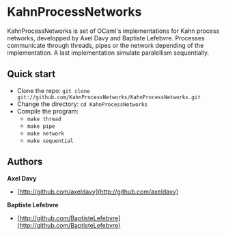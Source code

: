 KahnProcessNetworks
===================

KahnProcessNetworks is set of OCaml's implementations for Kahn process networks, developped by Axel Davy and Baptiste Lefebvre. Processes communicate through threads, pipes or the network depending of the implementation. A last implementation simulate paralellism sequentially.

Quick start
---------------------

- Clone the repo: `git clone git://github.com/KahnProcessNetworks/KahnProcessNetworks.git`
- Change the directory: `cd KahnProcessNetworks`
- Compile the program:
	- `make thread`
	- `make pipe`
	- `make network`
	- `make sequential`

Authors
---------------------

**Axel Davy**
- [http://github.com/axeldavy](http://github.com/axeldavy)

**Baptiste Lefebvre**
- [http://github.com/BaptisteLefebvre](http://github.com/BaptisteLefebvre)
